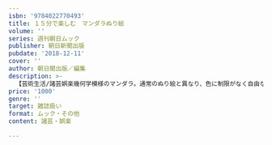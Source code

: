 ```yaml
---
isbn: '9784022770493'
title: １５分で楽しむ　マンダラぬり絵
volume: ''
series: 週刊朝日ムック
publisher: 朝日新聞出版
pubdate: '2018-12-11'
cover: ''
author: 朝日聞出版／編集
description: >-
  【芸術生活/諸芸娯楽幾何学模様のマンダラ。通常のぬり絵と異なり、色に制限がなく自由な発想で描けるうえ、絵心がない人でもただ指を動かすだけで作品が完成するので満足感を得ることができる。簡単な作業なので誰でも集中でき、ストレス解消に最適。
price: '1000'
genre: ''
target: 雑誌扱い
format: ムック・その他
content: 諸芸・娯楽

---
```


